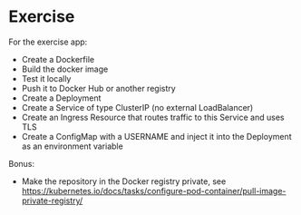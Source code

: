 # Exercise

For the exercise app:

* Create a Dockerfile
* Build the docker image
* Test it locally
* Push it to Docker Hub or another registry
* Create a Deployment
* Create a Service of type ClusterIP (no external LoadBalancer)
* Create an Ingress Resource that routes traffic to this Service and uses TLS
* Create a ConfigMap with a USERNAME and inject it into the Deployment as an environment variable

Bonus:

* Make the repository in the Docker registry private, see https://kubernetes.io/docs/tasks/configure-pod-container/pull-image-private-registry/
